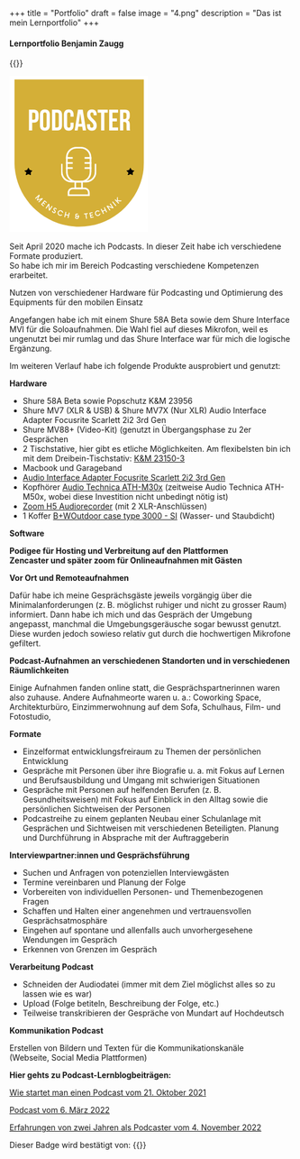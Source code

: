 +++
title = "Portfolio"
draft = false
image = "4.png"
description = "Das ist mein Lernportfolio"
+++
#### Lernportfolio Benjamin Zaugg

{{<box title="![](lernbadge.png)">}}

![](lernbadge.png)

Seit April 2020 mache ich Podcasts. In dieser Zeit habe ich verschiedene Formate produziert.  \
So habe ich mir im Bereich Podcasting verschiedene Kompetenzen erarbeitet.  

Nutzen von verschiedener Hardware für Podcasting und Optimierung des Equipments für den mobilen Einsatz 

Angefangen habe ich mit einem Shure 58A Beta sowie dem Shure Interface MVI für die Soloaufnahmen. Die Wahl fiel auf dieses Mikrofon, weil es ungenutzt bei mir rumlag und das Shure Interface war für mich die logische Ergänzung.  

Im weiteren Verlauf habe ich folgende Produkte ausprobiert und genutzt:  

**Hardware** 

* Shure 58A Beta sowie Popschutz K&M 23956 
* Shure MV7 (XLR & USB) & Shure MV7X (Nur XLR) Audio Interface Adapter Focusrite Scarlett 2i2 3rd Gen 
* Shure MV88+ (Video-Kit) (genutzt in Übergangsphase zu 2er Gesprächen 
* 2 Tischstative, hier gibt es etliche Möglichkeiten. Am flexibelsten bin ich mit dem Dreibein-Tischstativ: [K&M 23150-3](https://www.bensblog.ch/podcast/*%20**K&M%2023150-3**) 
* Macbook und Garageband 
* [Audio Interface Adapter Focusrite Scarlett 2i2 3rd Gen](https://focusrite.com/de/news/introducing-scarlett-3rd-gen) 
* Kopfhörer [Audio Technica ATH-M30x](https://www.galaxus.ch/en/s1/product/audio-technica-ath-m30x-headphones-3827638?supplier=406802) (zeitweise Audio Technica ATH-M50x, wobei diese Investition nicht unbedingt nötig ist) 
* [Zoom H5 Audiorecorder](https://www.galaxus.ch/en/s1/product/zoom-h5-handheld-audio-recorders-2752880?isSecondHand=true&shid=859802&gclid=CjwKCAjwzY2bBhB6EiwAPpUpZva_CiUtftB2qvH0eGWExtafrxemnRR1wxK7CtvZ_OIL05-MDwEjcxoC9rMQAvD_BwE&gclsrc=aw.ds) (mit 2 XLR-Anschlüssen) 
* 1 Koffer [B+WOutdoor case type 3000 - SI](https://www.galaxus.ch/en/s1/product/bw-outdoor-case-type-3000-si-suitcase-camera-bag-7105761?supplier=406802) (Wasser- und Staubdicht)

**Software**

**Podigee für Hosting und Verbreitung auf den Plattformen** \
**Zencaster und später zoom für Onlineaufnahmen mit Gästen** 

**Vor Ort und Remoteaufnahmen**  

Dafür habe ich meine Gesprächsgäste jeweils vorgängig über die Minimalanforderungen (z. B. möglichst ruhiger und nicht zu grosser Raum) informiert. Dann habe ich mich und das Gespräch der Umgebung angepasst, manchmal die Umgebungsgeräusche sogar bewusst genutzt. Diese wurden jedoch sowieso relativ gut durch die hochwertigen Mikrofone gefiltert.  

**Podcast-Aufnahmen an verschiedenen Standorten und in verschiedenen Räumlichkeiten** 

Einige Aufnahmen fanden online statt, die Gesprächspartnerinnen waren also zuhause. Andere Aufnahmeorte waren u. a.: Coworking Space, Architekturbüro, Einzimmerwohnung auf dem Sofa, Schulhaus, Film- und Fotostudio,   

**Formate** 

* Einzelformat entwicklungsfreiraum zu Themen der persönlichen Entwicklung 
* Gespräche mit Personen über ihre Biografie u. a. mit Fokus auf Lernen und Berufsausbildung und Umgang mit schwierigen Situationen 
* Gespräche mit Personen auf helfenden Berufen (z. B. Gesundheitsweisen) mit Fokus auf Einblick in den Alltag sowie die persönlichen Sichtweisen der Personen 
* Podcastreihe zu einem geplanten Neubau einer Schulanlage mit Gesprächen und Sichtweisen mit verschiedenen Beteiligten. Planung und Durchführung in Absprache mit der Auftraggeberin 

**Interviewpartner:innen und Gesprächsführung** 

* Suchen und Anfragen von potenziellen Interviewgästen 
* Termine vereinbaren und Planung der Folge 
* Vorbereiten von individuellen Personen- und Themenbezogenen Fragen 
* Schaffen und Halten einer angenehmen und vertrauensvollen Gesprächsatmosphäre 
* Eingehen auf spontane und allenfalls auch unvorhergesehene Wendungen im Gespräch 
* Erkennen von Grenzen im Gespräch 

**Verarbeitung Podcast** 

* Schneiden der Audiodatei (immer mit dem Ziel möglichst alles so zu lassen wie es war) 
* Upload (Folge betiteln, Beschreibung der Folge, etc.) 
* Teilweise transkribieren der Gespräche von Mundart auf Hochdeutsch 

**Kommunikation Podcast** 

Erstellen von Bildern und Texten für die Kommunikationskanäle (Webseite, Social Media Plattformen) 



**Hier gehts zu Podcast-Lernblogbeiträgen:** 

[Wie startet man einen Podcast vom 21. Oktober 2021](https://www.bensblog.ch/wie-startet-man-einen-podcast/)

[Podcast vom 6. März 2022](https://www.bensblog.ch/podcast/)

[Erfahrungen von zwei Jahren als Podcaster vom 4. November 2022](https://www.bensblog.ch/podcast3/)

Dieser Badge wird bestätigt von: 
{{</box>}}